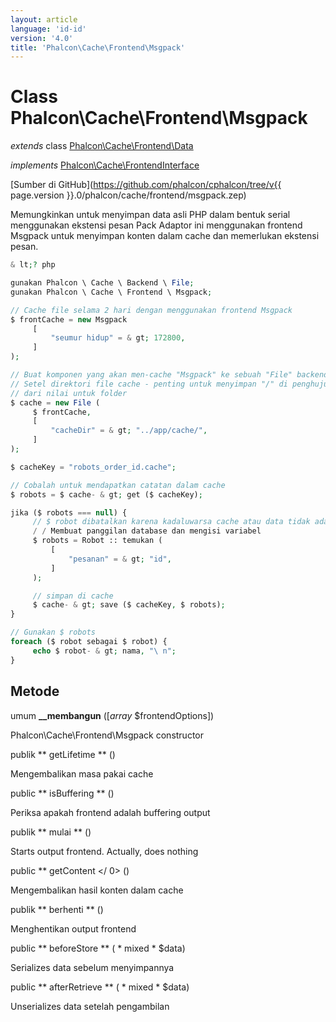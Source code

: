 ```yaml
---
layout: article
language: 'id-id'
version: '4.0'
title: 'Phalcon\Cache\Frontend\Msgpack'
---
```

# Class **Phalcon\Cache\Frontend\Msgpack**

*extends* class [Phalcon\Cache\Frontend\Data](Phalcon_Cache_Frontend_Data)

*implements* [Phalcon\Cache\FrontendInterface](Phalcon_Cache_FrontendInterface)

[Sumber di GitHub](https://github.com/phalcon/cphalcon/tree/v{{ page.version }}.0/phalcon/cache/frontend/msgpack.zep)

Memungkinkan untuk menyimpan data asli PHP dalam bentuk serial menggunakan ekstensi pesan Pack Adaptor ini menggunakan frontend Msgpack untuk menyimpan konten dalam cache dan memerlukan ekstensi pesan.

```php
& lt;? php

gunakan Phalcon \ Cache \ Backend \ File;
gunakan Phalcon \ Cache \ Frontend \ Msgpack;

// Cache file selama 2 hari dengan menggunakan frontend Msgpack
$ frontCache = new Msgpack
     [
         "seumur hidup" = & gt; 172800,
     ]
);

// Buat komponen yang akan men-cache "Msgpack" ke sebuah "File" backend
// Setel direktori file cache - penting untuk menyimpan "/" di penghujung
// dari nilai untuk folder
$ cache = new File (
     $ frontCache,
     [
         "cacheDir" = & gt; "../app/cache/",
     ]
);

$ cacheKey = "robots_order_id.cache";

// Cobalah untuk mendapatkan catatan dalam cache
$ robots = $ cache- & gt; get ($ cacheKey);

jika ($ robots === null) {
     // $ robot dibatalkan karena kadaluwarsa cache atau data tidak ada
     / / Membuat panggilan database dan mengisi variabel
     $ robots = Robot :: temukan (
         [
             "pesanan" = & gt; "id",
         ]
     );

     // simpan di cache
     $ cache- & gt; save ($ cacheKey, $ robots);
}

// Gunakan $ robots
foreach ($ robot sebagai $ robot) {
     echo $ robot- & gt; nama, "\ n";
}

```

## Metode

umum **__membangun** ([*array* $frontendOptions])

Phalcon\Cache\Frontend\Msgpack constructor

publik ** getLifetime ** ()

Mengembalikan masa pakai cache

public ** isBuffering ** ()

Periksa apakah frontend adalah buffering output

publik ** mulai ** ()

Starts output frontend. Actually, does nothing

public ** getContent </ 0> ()</p> 

Mengembalikan hasil konten dalam cache

publik ** berhenti ** ()

Menghentikan output frontend

public ** beforeStore ** ( * mixed * $data)

Serializes data sebelum menyimpannya

public ** afterRetrieve ** ( * mixed * $data)

Unserializes data setelah pengambilan
